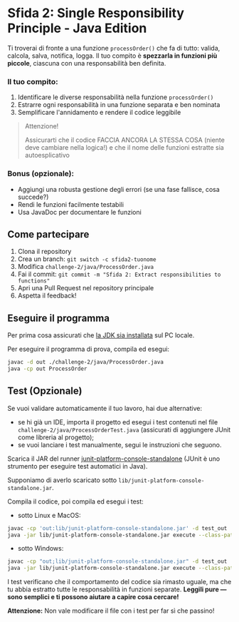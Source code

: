 # Sfida 2: Single Responsibility Principle - Java Edition

Ti troverai di fronte a una funzione `processOrder()` che fa di tutto: valida, calcola, salva, notifica, logga. Il tuo compito è **spezzarla in funzioni più piccole**, ciascuna con una responsabilità ben definita.

### Il tuo compito:

1. Identificare le diverse responsabilità nella funzione `processOrder()`
2. Estrarre ogni responsabilità in una funzione separata e ben nominata
3. Semplificare l'annidamento e rendere il codice leggibile
> Attenzione!
>
> Assicurarti che il codice FACCIA ANCORA LA STESSA COSA (niente deve cambiare nella logica!) e che il nome delle funzioni estratte sia autoesplicativo

### Bonus (opzionale):

- Aggiungi una robusta gestione degli errori (se una fase fallisce, cosa succede?)
- Rendi le funzioni facilmente testabili
- Usa JavaDoc per documentare le funzioni

## Come partecipare

1. Clona il repository
2. Crea un branch: `git switch -c sfida2-tuonome`
3. Modifica `challenge-2/java/ProcessOrder.java`
4. Fai il commit: `git commit -m "Sfida 2: Extract responsibilities to functions"`
5. Apri una Pull Request nel repository principale
6. Aspetta il feedback!

## Eseguire il programma

Per prima cosa assicurati che [la JDK sia installata](https://adoptium.net/temurin/releases) sul PC locale.

Per eseguire il programma di prova, compila ed esegui:

```bash
javac -d out ./challenge-2/java/ProcessOrder.java
java -cp out ProcessOrder
```

## Test (Opzionale)

Se vuoi validare automaticamente il tuo lavoro, hai due alternative:
* se hi già un IDE, importa il progetto ed esegui i test contenuti nel file `challenge-2/java/ProcessOrderTest.java` (assicurati di aggiungere JUnit come libreria al progetto);
* se vuoi lanciare i test manualmente, segui le instruzioni che seguono.

Scarica il JAR del runner [junit-platform-console-standalone](https://repo1.maven.org/maven2/org/junit/platform/junit-platform-console-standalone/1.14.0/junit-platform-console-standalone-1.14.0.jar) (JUnit è uno strumento per eseguire test automatici in Java).

Supponiamo di averlo scaricato sotto `lib/junit-platform-console-standalone.jar`.

Compila il codice, poi compila ed esegui i test:
* sotto Linux e MacOS:

```bash
javac -cp 'out:lib/junit-platform-console-standalone.jar' -d test_out ./challenge-2/java/ProcessOrderTest.java
java -jar lib/junit-platform-console-standalone.jar execute --class-path 'out:test_out' --scan-class-path
```

* sotto Windows:

```bash
javac -cp "out;lib/junit-platform-console-standalone.jar" -d test_out ./challenge-2/java/ProcessOrderTest.java
java -jar lib/junit-platform-console-standalone.jar execute --class-path "out;test_out" --scan-class-path
```

I test verificano che il comportamento del codice sia rimasto uguale, ma che tu abbia estratto tutte le responsabilità in funzioni separate. **Leggili pure — sono semplici e ti possono aiutare a capire cosa cercare!**

**Attenzione:** Non vale modificare il file con i test per far sì che passino!
